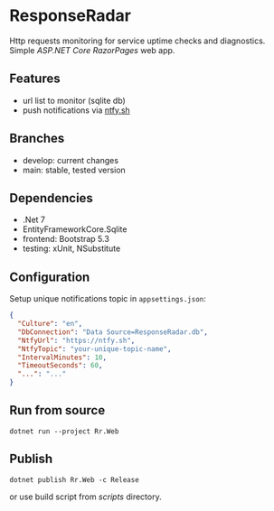 # ResponseRadar

Http requests monitoring for service uptime checks and diagnostics.  
Simple *ASP.NET Core RazorPages* web app.

## Features

- url list to monitor (sqlite db)
- push notifications via [ntfy.sh](https://ntfy.sh)

## Branches

- develop: current changes
- main: stable, tested version

## Dependencies

- .Net 7
- EntityFrameworkCore.Sqlite
- frontend: Bootstrap 5.3
- testing: xUnit, NSubstitute

## Configuration

Setup unique notifications topic in `appsettings.json`:

```json
{
  "Culture": "en",
  "DbConnection": "Data Source=ResponseRadar.db",
  "NtfyUrl": "https://ntfy.sh",
  "NtfyTopic": "your-unique-topic-name",
  "IntervalMinutes": 10,
  "TimeoutSeconds": 60,
  "...": "..."
}
```

## Run from source
```
dotnet run --project Rr.Web
```

## Publish
```
dotnet publish Rr.Web -c Release
```
or use build script from _scripts_ directory.
